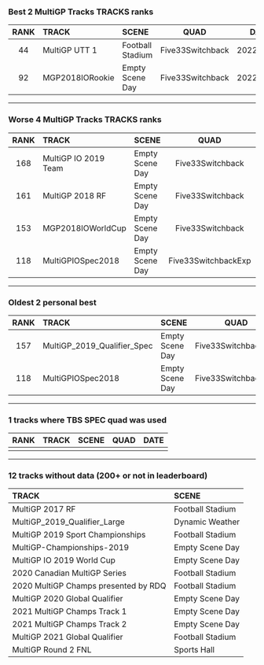 ### Best 2 MultiGP Tracks TRACKS ranks
|RANK|TRACK|SCENE|QUAD|DATE|
|:---:|:---|:---|:---:|:---:|
|44|MultiGP UTT 1|Football Stadium|Five33Switchback|2022/02/16|
|92|MGP2018IORookie|Empty Scene Day|Five33Switchback|2022/02/10|
---
### Worse 4 MultiGP Tracks TRACKS ranks
|RANK|TRACK|SCENE|QUAD|DATE|
|:---:|:---|:---|:---:|:---:|
|168|MultiGP IO 2019 Team|Empty Scene Day|Five33Switchback|2021/11/20|
|161|MultiGP 2018 RF|Empty Scene Day|Five33Switchback|2021/11/20|
|153|MGP2018IOWorldCup|Empty Scene Day|Five33Switchback|2022/01/08|
|118|MultiGPIOSpec2018|Empty Scene Day|Five33SwitchbackExp|2021/10/20|
---
### Oldest 2 personal best
|RANK|TRACK|SCENE|QUAD|DATE|
|:---:|:---|:---|:---:|:---:|
|157|MultiGP_2019_Qualifier_Spec|Empty Scene Day|Five33SwitchbackExp|2021/10/20|
|118|MultiGPIOSpec2018|Empty Scene Day|Five33SwitchbackExp|2021/10/20|
---
### 1 tracks where TBS SPEC quad was used
|RANK|TRACK|SCENE|QUAD|DATE|
|:---:|:---|:---|:---:|:---:|
||||||
---
### 12 tracks without data (200+ or not in leaderboard)
|TRACK|SCENE|
|:---|:---|
|MultiGP 2017 RF|Football Stadium|
|MultiGP_2019_Qualifier_Large|Dynamic Weather|
|MultiGP 2019 Sport Championships|Football Stadium|
|MultiGP-Championships-2019|Empty Scene Day|
|MultiGP IO 2019 World Cup|Empty Scene Day|
|2020 Canadian MultiGP Series|Football Stadium|
|2020 MultiGP Champs presented by RDQ|Football Stadium|
|MultiGP 2020 Global Qualifier|Empty Scene Day|
|2021 MultiGP Champs Track 1|Empty Scene Day|
|2021 MultiGP Champs Track 2|Empty Scene Day|
|MultiGP 2021 Global Qualifier|Football Stadium|
|MultiGP Round 2 FNL|Sports Hall|
